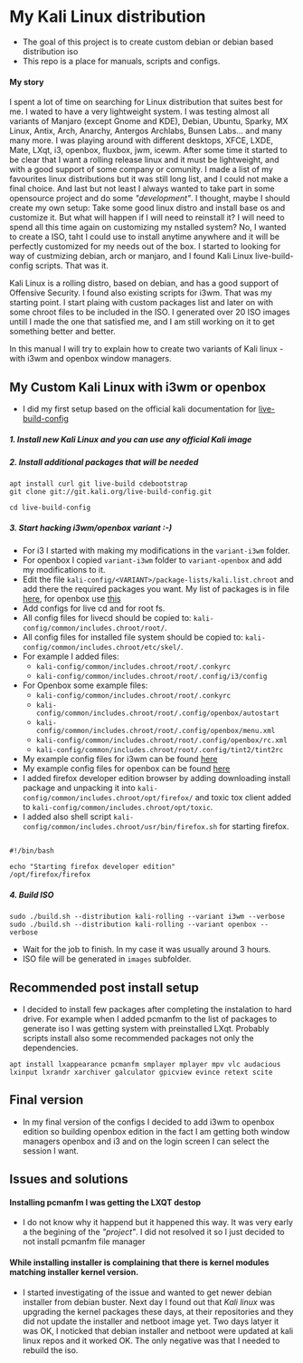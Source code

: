 # My Kali Linux distribution 

* The goal of this project is to create custom debian or debian based distribution iso
* This repo is a place for manuals, scripts and configs. 

#### My story 

I spent a lot of time on searching for Linux distribution that suites best for me. I wated to have a very lightweight system. I was testing almost all variants of Manjaro (except Gnome and KDE), Debian, Ubuntu, Sparky, MX Linux, Antix, Arch, Anarchy, Antergos Archlabs, Bunsen Labs... and many many more. I was playing around with different desktops, XFCE, LXDE, Mate, LXqt, i3, openbox, fluxbox, jwm, icewm. After some time it started to be clear that I want a rolling release linux and it must be lightweight, and with a good support of some company or comunity. I made a list of my favourites linux distributions but it was still long list, and I could not make a final choice. And last but not least I always wanted to take part in some opensource project and do some *"development"*. I thought, maybe I should create my own setup: Take some good linux distro and install base os and customize it. But what will happen if I will need to reinstall it? I will need to spend all this time again on customizing my nstalled system? No, I wanted to create a ISO, taht I could use to install anytime anywhere and it will be perfectly customized for my needs out of the box. I started to looking for way of custmizing debian, arch or manjaro, and I found Kali Linux live-build-config scripts. That was it. 

Kali Linux is a rolling distro, based on debian, and has a good support of Offensive Security. I found also existing scripts for i3wm. That was my starting point. I start plaing with custom packages list and later on with some chroot files to be included in the ISO. I generated over 20 ISO images untill I made the one that satisfied me, and I am still working on it to get something better and better.

In this manual I will try to explain how to create two variants of Kali linux - with i3wm and openbox window managers. 



## My Custom Kali Linux with i3wm or openbox

* I did my first setup based on the official kali documentation for [live-build-config](https://docs.kali.org/development/live-build-a-custom-kali-iso)

##### 1. Install new Kali Linux and you can use any official Kali image
##### 2. Install additional packages that will be needed

```
apt install curl git live-build cdebootstrap
git clone git://git.kali.org/live-build-config.git

cd live-build-config
```

##### 3. Start hacking i3wm/openbox variant :-)

  * For i3 I started with making my modifications in the `variant-i3wm` folder. 
  * For openbox I copied `variant-i3wm` folder to `variant-openbox` and add my modifications to it. 
  * Edit the file `kali-config/<VARIANT>/package-lists/kali.list.chroot` and add there the required packages you want. My list of packages is in file [here](variant-i3wm/package-lists/kali.list.chroot), for openbox use [this](variant-openbox/package-lists/kali.list.chroot)
  * Add configs for live cd and for root fs. 
  * All config files for livecd should be copied to: `kali-config/common/includes.chroot/root/`. 
  * All config files for installed file system should be copied to: `kali-config/common/includes.chroot/etc/skel/`. 
  * For example I added files: 
    * `kali-config/common/includes.chroot/root/.conkyrc`
    * `kali-config/common/includes.chroot/root/.config/i3/config`
  * For Openbox some example files: 
    * `kali-config/common/includes.chroot/root/.conkyrc`
    * `kali-config/common/includes.chroot/root/.config/openbox/autostart`
    * `kali-config/common/includes.chroot/root/.config/openbox/menu.xml`
    * `kali-config/common/includes.chroot/root/.config/openbox/rc.xml`
    * `kali-config/common/includes.chroot/root/.config/tint2/tint2rc`
  * My example config files for i3wm can be found [here](./i3/etc/skel/)
  * My example config files for openbox can be found [here](./openbox/etc/skel/)
  * I added firefox developer edition browser by adding downloading install package and unpacking it into `kali-config/common/includes.chroot/opt/firefox/` and toxic tox client added to `kali-config/common/includes.chroot/opt/toxic`. 
  * I added also shell script `kali-config/common/includes.chroot/usr/bin/firefox.sh` for starting firefox. 

```

#!/bin/bash 

echo "Starting firefox developer edition"
/opt/firefox/firefox 

```

##### 4. Build ISO

```
sudo ./build.sh --distribution kali-rolling --variant i3wm --verbose
sudo ./build.sh --distribution kali-rolling --variant openbox --verbose
```

* Wait for the job to finish. In my case it was usually around 3 hours. 
* ISO file will be generated in `images` subfolder. 


## Recommended post install setup

* I decided to install few packages after completing the instalation to hard drive. For example when I added pcmanfm to the list of packages to generate iso I was getting system with preinstalled LXqt. Probably scripts install also some recommended packages not only the dependencies. 

```
apt install lxappearance pcmanfm smplayer mplayer mpv vlc audacious lxinput lxrandr xarchiver galculator gpicview evince retext scite
```

## Final version 

* In my final version of the configs I decided to add i3wm to openbox edition so building openbox edition in the fact I am getting both window managers openbox and i3 and on the login screen I can select the session I want. 

## Issues and solutions

#### Installing pcmanfm I was getting the LXQT destop 

* I do not know why it happend but it happened this way. It was very early a the begining of the *"project"*. I did not resolved it so I just decided to not install pcmanfm file manager

#### While installing installer is complaining that there is kernel modules matching installer kernel version. 

* I started investigating of the issue and wanted to get newer debian installer from debian buster. Next day I found out that *Kali linux* was upgrading the kernel packages these days, at their repositories and they did not update the installer and netboot image yet. Two days latyer it was OK, I noticked that debian installer and netboot were updated at kali linux repos and it worked OK. The only negative was that I needed to rebuild the iso. 










